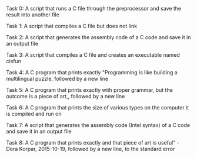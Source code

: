 Task 0: A script that runs a C file through the preprocessor and save the result into another file

Task 1: A script that compiles a C file but does not link

Task 2: A script that generates the assembly code of a C code and save it in an output file

Task 3: A script that compiles a C file and creates an executable named cisfun

Task 4: A C program that prints exactly "Programming is like building a multilingual puzzle, followed by a new line

Task 5: A C program that prints exactly with proper grammar, but the outcome is a piece of art,, followed by a new line

Task 6: A C program that prints the size of various types on the computer it is compiled and run on

Task 7: A script that generates the assembly code (Intel syntax) of a C code and save it in an output file

Task 8: A C program that prints exactly and that piece of art is useful" - Dora Korpar, 2015-10-19, followed by a new line, to the standard error
